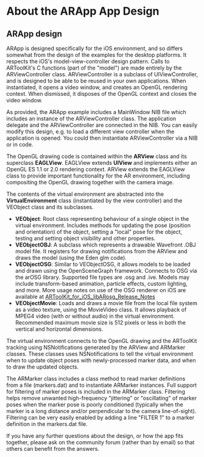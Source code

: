 # About the ARApp App Design

## ARApp design

ARApp is designed specifically for the iOS environment, and so differs somewhat from the design of the examples for the desktop platforms. It respects the iOS's model-view-controller design pattern. Calls to ARToolKit's C functions (part of the "model") are made entirely by the ARViewController class. ARViewController is a subclass of UIViewController, and is designed to be able to be reused in your own applications. When instantiated, it opens a video window, and creates an OpenGL rendering context. When dismissed, it disposes of the OpenGL context and closes the video window.

As provided, the ARApp example includes a MainWindow NIB file which includes an instance of the ARViewController class. The application delegate and the ARViewController are connected in the NIB. You can easily modify this design, e.g. to load a different view controller when the application is opened. You could then instantiate ARViewController via a NIB or in code.

The OpenGL drawing code is contained within the **ARView** class and its superclass **EAGLView**. EAGLView extends **UIView** and implements either an OpenGL ES 1.1 or 2.0 rendering context. ARView extends the EAGLView class to provide important functionality for the AR environment, including compositing the OpenGL drawing together with the camera image.

The contents of the virtual environment are abstracted into the **VirtualEnvironment** class (instantiated by the view controller) and the VEObject class and its subclasses.

- **VEObject**: Root class representing behaviour of a single object in the virtual environment. Includes methods for updating the pose (position and orientation) of the object, setting a "local" pose for the object, testing and setting object visibility and other properties.
- **VEObjectOBJ**: A subclass which represents a drawable Wavefront .OBJ model file. It registers for drawing notifications from the ARView and draws the model (using the Eden glm code).
- **VEObjectOSG**: Similar to VEObjectOSG, it allows models to be loaded and drawn using the OpenSceneGraph framework. Connects to OSG via the arOSG library. Supported file types are .osg and .ive. Models may include transform-based animation, particle effects, custom lighting, and more. More usage notes on use of the OSG renderer on iOS are available at [ARToolKit_for_iOS_libARosg_Release_Notes][1]
- **VEObjectMovie**: Loads and draws a movie file from the local file system as a video texture, using the MovieVideo class. It allows playback of MPEG4 video (with or without audio) in the virtual environment. Recommended maximum movie size is 512 pixels or less in both the vertical and horizontal dimensions.

The virtual environment connects to the OpenGL drawing and the ARToolKit tracking using NSNotifications generated by the ARView and ARMarker classes. These classes uses NSNotifications to tell the virtual environment when to update object poses with newly-processed marker data, and when to draw the updated objects.

The ARMarker class includes a class method to read marker definitions from a file (markers.dat) and to instantiate ARMarker instances. Full support for filtering of marker poses is included in the ARMarker class. Filtering helps remove unwanted high-frequency "jittering" or "oscillating" of marker poses when the marker pose is poorly conditioned (typically when the marker is a long distance and/or perpendicular to the camera line-of-sight). Filtering can be very easily enabled by adding a line "FILTER 1" to a marker definition in the markers.dat file.

If you have any further questions about the design, or how the app fits together, please ask on the community forum (rather than by email) so that others can benefit from the answers.

[1]: /ARToolKit_for_iOS_libARosg_Release_Notes